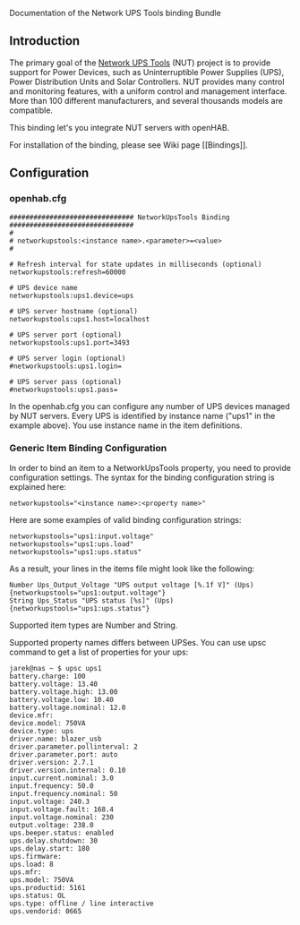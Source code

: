 Documentation of the Network UPS Tools binding Bundle

## Introduction

The primary goal of the [Network UPS Tools](http://www.networkupstools.org/) (NUT) project is to provide support for Power Devices, such as Uninterruptible Power Supplies (UPS), Power Distribution Units and Solar Controllers.
NUT provides many control and monitoring features, with a uniform control and management interface.
More than 100 different manufacturers, and several thousands models are compatible.

This binding let's you integrate NUT servers with openHAB.

For installation of the binding, please see Wiki page [[Bindings]].

## Configuration
### openhab.cfg
```
############################### NetworkUpsTools Binding ###############################
#
# networkupstools:<instance name>.<parameter>=<value>
#

# Refresh interval for state updates in milliseconds (optional)
networkupstools:refresh=60000

# UPS device name 
networkupstools:ups1.device=ups

# UPS server hostname (optional)
networkupstools:ups1.host=localhost

# UPS server port (optional)
networkupstools:ups1.port=3493

# UPS server login (optional)
#networkupstools:ups1.login=

# UPS server pass (optional)
#networkupstools:ups1.pass= 
```

In the openhab.cfg you can configure any number of UPS devices managed by NUT servers. Every UPS is identified by instance name ("ups1" in the example above). You use instance name in the item definitions.

### Generic Item Binding Configuration

In order to bind an item to a NetworkUpsTools property, you need to provide configuration settings. The syntax for the binding configuration string is explained here:

    networkupstools="<instance name>:<property name>"

Here are some examples of valid binding configuration strings:

    networkupstools="ups1:input.voltage"
    networkupstools="ups1:ups.load"
    networkupstools="ups1:ups.status"


As a result, your lines in the items file might look like the following:

    Number Ups_Output_Voltage "UPS output voltage [%.1f V]" (Ups) {networkupstools="ups1:output.voltage"}
    String Ups_Status "UPS status [%s]" (Ups) {networkupstools="ups1:ups.status"}

Supported item types are Number and String.

Supported property names differs between UPSes. You can use upsc command to get a list of properties for your ups:
```
jarek@nas ~ $ upsc ups1
battery.charge: 100
battery.voltage: 13.40
battery.voltage.high: 13.00
battery.voltage.low: 10.40
battery.voltage.nominal: 12.0
device.mfr:
device.model: 750VA
device.type: ups
driver.name: blazer_usb
driver.parameter.pollinterval: 2
driver.parameter.port: auto
driver.version: 2.7.1
driver.version.internal: 0.10
input.current.nominal: 3.0
input.frequency: 50.0
input.frequency.nominal: 50
input.voltage: 240.3
input.voltage.fault: 168.4
input.voltage.nominal: 230
output.voltage: 238.0
ups.beeper.status: enabled
ups.delay.shutdown: 30
ups.delay.start: 180
ups.firmware:
ups.load: 8
ups.mfr:
ups.model: 750VA
ups.productid: 5161
ups.status: OL
ups.type: offline / line interactive
ups.vendorid: 0665
```